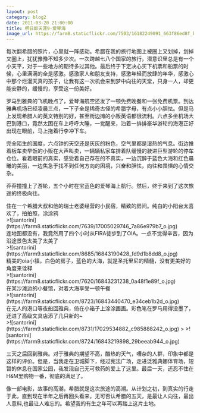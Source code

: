 ```yaml
---
layout: post
category: blog2
date: 2011-03-20 21:00:00
title: 明日即天涯9-爱琴海
image_url: https://farm8.staticflickr.com/7503/16182249091_663f86ed8f_k.jpg
---
```


每次翻希腊的照片，心里就一阵感动。希腊在我的旅行地图上被圈上又划掉，划掉又圈上，犹犹豫豫不知多少次。一次跨越七八个国家的旅行，潜意识里总是有一个小天平，对于一些地方的期待多过其他。最后终于下定决心买下机票和船票的时候，心里满满的全是感激。感激家人和朋友支持，感激年轻而放肆的年华，感激心中那个烂漫天真的孩子，让我有这一次机会来到梦中向往的天堂，只身一人，却更能安静的，缓慢的，享受这一份美好。

罗马到雅典的飞机晚点了，爱琴海航空还发了一顿免费晚餐和一张免费机票。到达雅典机场已经凌晨三点，一下子全是稀奇古怪的希腊字母，有点小小胆怯。但是马上发现希腊人的英文特别的好，甚至街边摊的小贩英语都很流利。六点多坐机场大巴到港口，竟然太困在车上呼呼大睡，一觉醒来，泊着一排排豪华游轮的海港正好出现在眼前，马上拖着行李冲下车。 

完全陌生的国度，六点钟的天空还是灰灰的粉色，空气里都是湿热的气息。街边推着板车卖早饭的小贩在大声叫卖，一辆辆私家车排着队缓慢的驶进巨型游轮的停车仓位。看着眼前的真实，感受着自己存在的不真实，一边沉醉于蓝色大海和红色晨曦的美丽，一边焦急于找不到任何方向的困境，兴奋和胆怯，向往和畏惧的心情交杂。

莽莽撞撞上了游轮，五个小时在宝蓝色的爱琴海上航行。然后，终于来到了这次旅途的终极向往。

<figcaption>
住在一个希腊大叔和他的瑞士老婆经营的小民宿，精致的房间。纯白的小阳台太喜欢了，拍拍照，涂涂鸦
</figcaption>
>![santorini](https://farm8.staticflickr.com/7639/17005029746_7a86e979b7_o.jpg)

<figcaption>
连地图都没有，我竟然用了四个小时从FIRA徒步到了OIA。一点不觉得辛苦，因为沿途景色太美了太美了
</figcaption>
>![santorini](https://farm9.staticflickr.com/8685/16843190428_fd9d1b8dd8_o.jpg)

<figcaption>
精美的oia小镇，白色的房子，蓝色的大海，就是圣托里尼的精髓，没有更美好的角度来诠释
</figcaption>
>![santorini](https://farm8.staticflickr.com/7620/16843231238_0a48f1e89f_o.jpg)

<figcaption>
在某沙滩边的小餐馆，对着大海享受一顿午餐
</figcaption>
>![santorini](https://farm9.staticflickr.com/8723/16843440470_e34ceb1b2d_o.jpg)

<figcaption>
在无人的港口等夜船回雅典，倚在小箱子上涂涂画画。彩色笔在罗马用得没墨了，还进了高级文具店添了几只新的~
</figcaption>
>![santorini](https://farm9.staticflickr.com/8731/17029534882_c985888242_o.jpg)
>
>![santorini](https://farm9.staticflickr.com/8724/16843219898_29beeab944_o.jpg)

三天之后回到雅典。对于雅典的期望不高，酷热的天气，嘈杂的人群，印象中都是这样的评价。但是，当我走在卫城脚下，经过宪法广场，走进泛雅典娜体育场，短暂的休息在国家公园，我发现自己无可救药的爱上了这里。最后一天，还忍不住在H&M里购物一番，彻底的满足了。

像一部电影，故事的高潮，希腊就是这次旅途的高潮。从计划之初，到真实的行走于此，直到现在半年之后再回头看来，无可否认希腊的五天，是最让人向往，最出人意料,也最让人难忘的。希望我的有生之年可以再踏上这片土地。